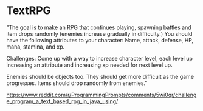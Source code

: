 # TextRPG

"The goal is to make an RPG that continues playing, spawning battles and item drops randomly (enemies increase gradually in difficulty.) You should have the following attributes to your character: Name, attack, defense, HP, mana, stamina, and xp.

Challenges: Come up with a way to increase character level, each level up increasing an attribute and increasing xp needed for next level up.

Enemies should be objects too. They should get more difficult as the game progresses.
Items should drop randomly from enemies."

https://www.reddit.com/r/ProgrammingPrompts/comments/5wi0qr/challenge_program_a_text_based_rpg_in_java_using/
